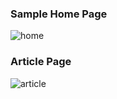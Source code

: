 
### Sample Home Page 

![home](https://user-images.githubusercontent.com/43595966/59571217-acfb0f80-90f6-11e9-9f68-1bbc29560d9a.jpg)

### Article Page
![article](https://user-images.githubusercontent.com/43595966/59571220-acfb0f80-90f6-11e9-81af-08a9cc1cb6cf.jpg)


